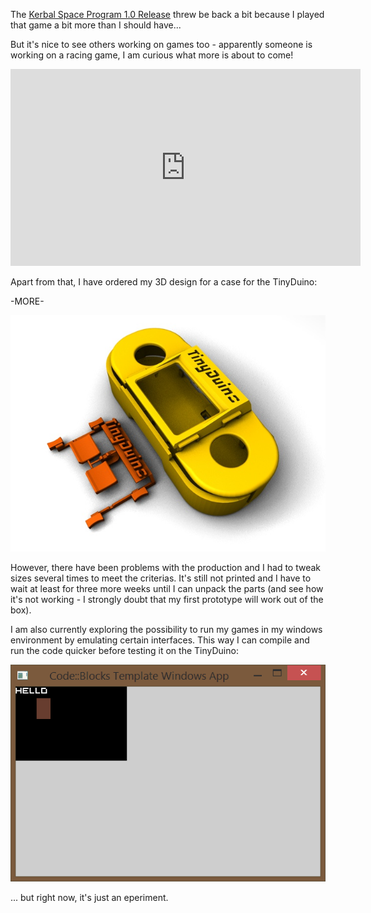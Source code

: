 The [Kerbal Space Program 1.0 Release](https://kerbalspaceprogram.com/en/) threw be back a bit because
I played that game a bit more than I should have...

But it's nice to see others working on games too - apparently someone is working on a racing game, I am curious 
what more is about to come!

<iframe width="560" height="315" src="https://www.youtube.com/embed/GYmHtBGt6fU" frameborder="0" allowfullscreen></iframe>

Apart from that, I have ordered my 3D design for a case for the TinyDuino:

-MORE-

<img class="center" src="/inc/posts/ordereditems.jpg" />

However, there have been problems with the production and I had to tweak sizes 
several times to meet the criterias. It's still not printed and I have to wait
at least for three more weeks until I can unpack the parts (and see how it's not
working - I strongly doubt that my first prototype will work out of the box).

I am also currently exploring the possibility to run my games in my windows 
environment by emulating certain interfaces. This way I can compile and run the
code quicker before testing it on the TinyDuino:

<img class="center" src="/inc/posts/emulator-001.png" />

... but right now, it's just an eperiment.